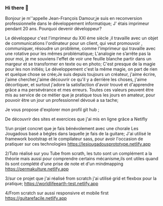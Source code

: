 ### Hi there 👋

Bonjour je m''appelle Jean-François Damour,je suis en reconversion professionnelle dans le développement informatique;
J' étais imprimeur pendant 20 ans.
 Pourquoi devenir développeur?

Le développeur c'est l'imprimeur du XXI éme siècle ,il travaille avec un objet de communications l'ordinateur pour un client, 
qui veut promouvoir , communiquer, résoudre un problème, comme l'imprimeur qui travaille avec une rotative pour les mêmes problématique;
L'analogie ne s’arrête pas la pour moi, je me souviens l'effet de voir une feuille blanche partir dans un margeur et se transformer en texte ou en photo;
C'est presque de la magie pour les non initiés;
Le développement c'est la même magie, on part de rien et quelque chose se crée;Je suis depuis toujours  un créateur, j'aime écrire, j'aime chercher,j'aime découvrir ce qu'il y a derrière les choses, j'aime décortiquer, et surtout j'adore la satisfaction d'avoir trouvé et d'apprendre  grâce a ma persévérance et mes erreurs.
Toutes ces valeurs peuvent être mis au service de ce métier que je pratique tous les jours en amateur, pour pouvoir être un jour un professionnel  dévoué a sa tache;


Je vous propose d'explorer mon profil git hub ;

De découvrir des sites et exercices que j'ai mis en ligne grâce a Netifly

1/un projet concret que je fais bénévolement avec une chorale  Les Jougadous basé a bégles dans laquelle je fais de la guitare;
J'ai utilisé le framework bootstrap et le compilateur sass, pour avoir l'occasion de pratiquer sur ces technologies
https://lesjougadousprototype.netlify.app

2/Tuto réalisé sur you Tube from scrath, les tuto sont un complément a la théorie mais aussi pour comprendre certains mécanisme,ils ont utiles quand ils sont complété 
d'une prise de note et d'un mindmapping
https://permakulture.netlify.app

3/sur ce projet que j'ai réalisé from scratch j'ai  utilisé grid et flexbox pour la pratique;
https://worldlifeearth-test.netlify.app

4/From scratch sur aussi responsivre et mobile first
https://guitarefacile.netlify.app













<!--
**Damour8333/Damour8333** is a ✨ _special_ ✨ repository because its `README.md` (this file) appears on your GitHub profile.

Here are some ideas to get you started:

- 🔭 I’m currently working on ...
- 🌱 I’m currently learning ...
- 👯 I’m looking to collaborate on ...
- 🤔 I’m looking for help with ...
- 💬 Ask me about ...
- 📫 How to reach me: ...
- 😄 Pronouns: ...
- ⚡ Fun fact: ...
-->
